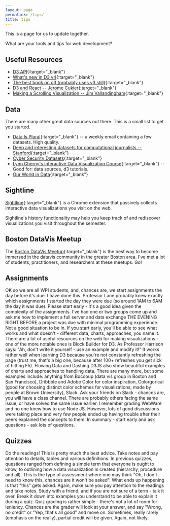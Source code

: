 ```yaml
---
layout: page
permalink: /tips/
title: tips
---
```


This is a page for us to update together.

What are your tools and tips for web development?


## Useful Resources

- [D3 API](https://github.com/d3/d3/blob/master/API.md){:target="_blank"}
- [What's new in D3 v4](https://iros.github.io/d3-v4-whats-new/#1){:target="_blank"}
- [The best book on d3 (probably uses v3 still)](http://chimera.labs.oreilly.com/books/1230000000345/index.html){:target="_blank"}
- [D3 and React -- Jerome Cukier](https://eagereyes.org/link/jerome-cukiers-series-on-visualization-with-react){:target="_blank"}
- [Making a Scrolling Visualization -- Jim Vallandingham](http://vallandingham.me/scroller.html){:target="_blank"}

## Data

There are many other great data sources out there. This is a small list to get you started.

- [Data Is Plural](https://tinyletter.com/data-is-plural){:target="_blank"} -- a weekly email containing a few datasets. High quality.
- [Deep and interesting datasets for computational journalists -- Stanford](http://cjlab.stanford.edu/2015/09/30/lab-launch-and-data-sets/){:target="_blank"}
- [Cyber Security Datasets](http://www.secrepo.com/){:target="_blank"}
- [Lynn Cherny's Interactive Data Visualization Course](http://arnicas.github.io/interactive-vis-course/){:target="_blank"} -- Good for: data sources, d3 tutorials.
- [Our World in Data](https://ourworldindata.org/life-expectancy/){:target="_blank"}

## Sightline

[Sightline](https://sightlinevis.com/){:target="_blank"} is a Chrome extension that passively collects interactive data visualizations you visit on the web.

Sightline's history functionality may help you keep track of and rediscover visualizations you visit throughout the semester.

## Boston DataVis Meetup

The [Boston DataVis Meetup](https://www.meetup.com/bostondatavis/?_cookie-check=usY2_Kc2rJZ9mhiw){:target="_blank"} is the best way to become immersed in the datavis community in the greater Boston area. I've met a lot of students, practitioners, and researchers at these meetups. Go!

## Assignments

OK so we are all WPI students, and, chances are, we start assignments the day before it's due. I have done this. Professor Lane probably knew exactly which assignments I started the day they were due (so around 1AM to 6AM the day it was due). Please start early - it's a good idea given the complexity of the assignments. I've had one or two groups come up and ask me how to implement a full server and data exchange THE EVENING RIGHT BEFORE a project was due with minimal programming experience. Not a good situation to be in. If you start early, you'll be able to see what works and what doesn't - different data, charts, approaches, you name it. There are a lot of useful resources on the web for making visualizations - one of the more notable ones is Block Builder for D3. As Professor Harrison says: "Ah, don't write it yourself - use an example and modify it!" It works rather well when learning D3 because you're not constantly refreshing the page (trust me, that's a big one, because after 100+ refreshes you get sick of hitting F5). Flowing Data and Dashing D3JS also show beautiful examples of charts and approaches to handling data. There are many more, but some examples include: anything from Boccoup (data vis group in Boston and San Francisco), Dribbble and Adobe Color for color inspiration, Colorgorical (good for choosing distinct color schemes for visualizations, made by people at Brown University), Slack. Ask your friends on Slack - chances are, you will have a class channel. There are probably others facing the same issue, or have solved the same issue earlier. I remember grading WebWare and no one knew how to use Node JS. However, lots of good discussions were taking place and very few people ended up having trouble after their peers explained the concepts to them. In summary - start early and ask questions - ask lots of questions.

## Quizzes

Do the readings! This is pretty much the best advice. Take notes and pay attention to details, tables and various definitions. In previous quizzes, questions ranged from defining a simple term that everyone is ought to know, to outlining how a data visualization is created (hierarchy, procedure and all). This is the type of assessment where one may think "Oh, I don't need to know this, chances are it won't be asked". What ends up happening is that "this" gets asked. Again, make sure you pay attention to the readings and take notes. Study with a friend, and if you are not sure of a term - talk it over. Break it down into examples you understand to be able to explain it during a quiz. Quiz grading is rather simple - there's not a lot of room for leniency. Chances are the grader will look at your answer, and say "Wrong, no credit" or "Yep, that's all good" and move on. Sometimes, really rarely (emphasis on the really), partial credit will be given. Again, not likely.
